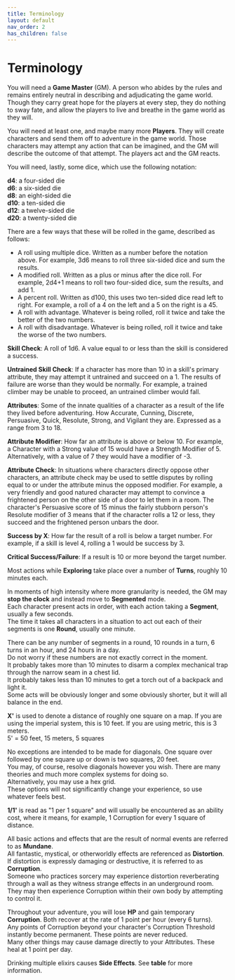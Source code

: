 ```yaml
---
title: Terminology
layout: default
nav_order: 2
has_children: false
---
```


# Terminology

You will need a **Game Master** (GM). A person who abides by the rules and remains entirely neutral in describing and adjudicating the game world. Though they carry great hope for the players at every step, they do nothing to sway fate, and allow the players to live and breathe in the game world as they will.

You will need at least one, and maybe many more **Players**. They will create characters and send them off to adventure in the game world. Those characters may attempt any action that can be imagined, and the GM will describe the outcome of that attempt. The players act and the GM reacts.

You will need, lastly, some dice, which use the following notation:

**d4**: a four-sided die  
**d6**: a six-sided die  
**d8**: an eight-sided die  
**d10**: a ten-sided die  
**d12**: a twelve-sided die  
**d20**: a twenty-sided die

There are a few ways that these will be rolled in the game, described as follows:
- A roll using multiple dice. Written as a number before the notation above. For example, 3d6 means to roll three six-sided dice and sum the results.
- A modified roll. Written as a plus or minus after the dice roll. For example, 2d4+1 means to roll two four-sided dice, sum the results, and add 1.
- A percent roll. Written as d100, this uses two ten-sided dice read left to right. For example, a roll of a 4 on the left and a 5 on the right is a 45. 
- A roll with advantage. Whatever is being rolled, roll it twice and take the better of the two numbers.
- A roll with disadvantage. Whatever is being rolled, roll it twice and take the worse of the two numbers.

**Skill Check**: A roll of 1d6. A value equal to or less than the skill is considered a success.

**Untrained Skill Check**: If a character has more than 10 in a skill's primary attribute, they may attempt it untrained and succeed on a 1. The results of failure are worse than they would be normally. For example, a trained climber may be unable to proceed, an untrained climber would fall.

**Attributes**: Some of the innate qualities of a character as a result of the life they lived before adventuring. How Accurate, Cunning, Discrete, Persuasive, Quick, Resolute, Strong, and Vigilant they are. Expressed as a range from 3 to 18.

**Attribute Modifier**: How far an attribute is above or below 10. For example, a Character with a Strong value of 15 would have a Strength Modifier of 5. Alternatively, with a value of 7 they would have a modifier of -3.

**Attribute Check**: In situations where characters directly oppose other characters, an attribute check may be used to settle disputes by rolling equal to or under the attribute minus the opposed modifier. For example, a very friendly and good natured character may attempt to convince a frightened person on the other side of a door to let them in a room. The character's Persuasive score of 15 minus the fairly stubborn person's Resolute modifier of 3 means that if the character rolls a 12 or less, they succeed and the frightened person unbars the door.

**Success by X**: How far the result of a roll is below a target number. For example, if a skill is level 4, rolling a 1 would be success by 3.

**Critical Success/Failure**: If a result is 10 or more beyond the target number.

Most actions while **Exploring** take place over a number of **Turns**, roughly 10 minutes each.

In moments of high intensity where more granularity is needed, the GM may **stop the clock** and instead move to **Segmented** mode.  
Each character present acts in order, with each action taking a **Segment**, usually a few seconds.  
The time it takes all characters in a situation to act out each of their segments is one **Round**, usually one minute.

There can be any number of segments in a round, 10 rounds in a turn, 6 turns in an hour, and 24 hours in a day.  
Do not worry if these numbers are not exactly correct in the moment.  
It probably takes more than 10 minutes to disarm a complex mechanical trap through the narrow seam in a chest lid.  
It probably takes less than 10 minutes to get a torch out of a backpack and light it.  
Some acts will be obviously longer and some obviously shorter, but it will all balance in the end.

**X'** is used to denote a distance of roughly one square on a map. If you are using the imperial system, this is 10 feet. If you are using metric, this is 3 meters.  
5' = 50 feet, 15 meters, 5 squares

No exceptions are intended to be made for diagonals. One square over followed by one square up or down is two squares, 20 feet.  
You may, of course, resolve diagonals however you wish. There are many theories and much more complex systems for doing so.  
Alternatively, you may use a hex grid.  
These options will not significantly change your experience, so use whatever feels best.

**1/1'** is read as "1 per 1 square" and will usually be encountered as an ability cost, where it means, for example, 1 Corruption for every 1 square of distance.

All basic actions and effects that are the result of normal events are referred to as **Mundane**.  
All fantastic, mystical, or otherworldly effects are referenced as **Distortion**.  
If distortion is expressly damaging or destructive, it is referred to as **Corruption**.  
Someone who practices sorcery may experience distortion reverberating through a wall as they witness strange effects in an underground room.  
They may then experience Corruption within their own body by attempting to control it.

Throughout your adventure, you will lose **HP** and gain temporary **Corruption**. Both recover at the rate of 1 point per hour (every 6 turns).  
Any points of Corruption beyond your character's Corruption Threshold instantly become permanent. These points are never reduced.  
Many other things may cause damage directly to your Attributes. These heal at 1 point per day.

Drinking multiple elixirs causes **Side Effects**. See **table** for more information.
